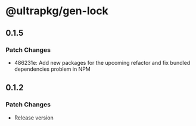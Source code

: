 # @ultrapkg/gen-lock

## 0.1.5

### Patch Changes

- 486231e: Add new packages for the upcoming refactor and fix bundled dependencies problem in NPM

## 0.1.2

### Patch Changes

- Release version
